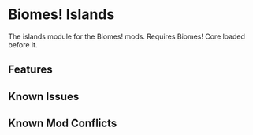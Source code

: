 # Biomes! Islands

The islands module for the Biomes! mods. Requires Biomes! Core loaded before it.

## Features

## Known Issues

## Known Mod Conflicts
